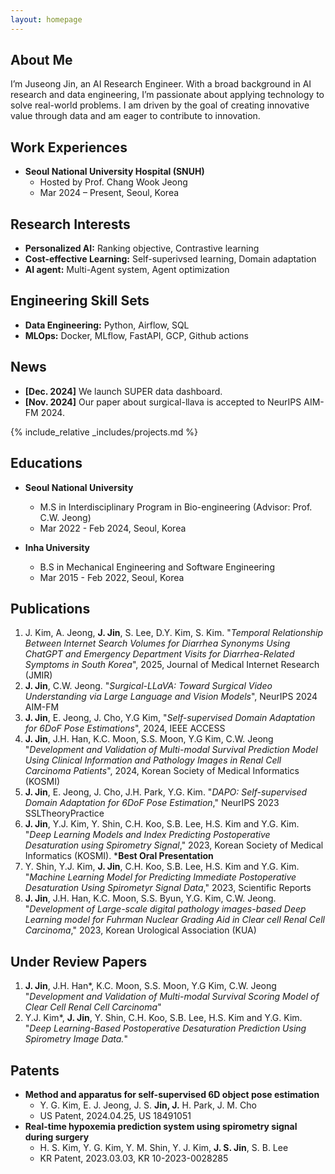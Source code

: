 ```yaml
---
layout: homepage
---
```


## About Me

I’m Juseong Jin, an AI Research Engineer. With a broad background in AI research and data engineering, I’m passionate about applying technology to solve real-world problems. I am driven by the goal of creating innovative value through data and am eager to contribute to innovation.
## Work Experiences

- **Seoul National University Hospital (SNUH)**
  * Hosted by Prof. Chang Wook Jeong
  * Mar 2024 – Present, Seoul, Korea



## Research Interests

- **Personalized AI:** Ranking objective, Contrastive learning
- **Cost-effective Learning:** Self-superivsed learning, Domain adaptation
- **AI agent:** Multi-Agent system, Agent optimization

## Engineering Skill Sets
- **Data Engineering:** Python, Airflow, SQL
- **MLOps:** Docker, MLflow, FastAPI, GCP, Github actions


## News
- **[Dec. 2024]** We launch SUPER data dashboard.
- **[Nov. 2024]** Our paper about surgical-llava is accepted to NeurIPS AIM-FM 2024.

{% include_relative _includes/projects.md %}

## Educations

- **Seoul National University**
    * M.S in Interdisciplinary Program in Bio-engineering (Advisor: Prof. C.W. Jeong)
    * Mar 2022 - Feb 2024, Seoul, Korea

- **Inha University**
    * B.S in Mechanical Engineering and Software Engineering
    * Mar 2015 - Feb 2022, Seoul, Korea

    
## Publications
1. J. Kim, A. Jeong, <strong>J. Jin</strong>, S. Lee, D.Y. Kim, S. Kim. "*Temporal Relationship Between Internet Search Volumes for Diarrhea Synonyms Using ChatGPT and Emergency Department Visits for Diarrhea-Related Symptoms in South Korea*", 2025, Journal of Medical Internet Research (JMIR)
2. <strong>J. Jin</strong>, C.W. Jeong. "*Surgical-LLaVA: Toward Surgical Video Understanding via Large Language and Vision Models*", NeurIPS 2024 AIM-FM
3. **J. Jin**, E. Jeong, J. Cho, Y.G Kim, "*Self-supervised Domain Adaptation for 6DoF Pose Estimations*", 2024, IEEE ACCESS
4. **J. Jin**, J.H. Han, K.C. Moon, S.S. Moon, Y.G Kim, C.W. Jeong "*Development and Validation of Multi-modal Survival Prediction Model Using Clinical Information and Pathology Images in Renal Cell Carcinoma Patients*", 2024, Korean Society of Medical Informatics (KOSMI)
5. **J. Jin**, E. Jeong, J. Cho, J.H. Park, Y.G. Kim. "*DAPO: Self-supervised Domain Adaptation for 6DoF Pose Estimation*," NeurIPS 2023 SSLTheoryPractice
6. **J. Jin**, Y.J. Kim, Y. Shin, C.H. Koo, S.B. Lee, H.S. Kim and Y.G. Kim. "*Deep Learning Models and Index Predicting Postoperative Desaturation using Spirometry Signal*," 2023, Korean Society of Medical Informatics (KOSMI). ***Best Oral Presentation**
7. Y. Shin, Y.J. Kim, **J. Jin**, C.H. Koo, S.B. Lee, H.S. Kim and Y.G. Kim. "*Machine Learning Model for Predicting Immediate Postoperative Desaturation Using Spirometyr Signal Data*," 2023, Scientific Reports
8. **J. Jin**, J.H. Han, K.C. Moon, S.S. Byun, Y.G. Kim, C.W. Jeong. "*Development of Large-scale digital pathology images-based Deep Learning model for Fuhrman Nuclear Grading Aid in Clear cell Renal Cell Carcinoma*," 2023, Korean Urological Association (KUA)

## Under Review Papers
1. **J. Jin**, J.H. Han*, K.C. Moon, S.S. Moon, Y.G Kim, C.W. Jeong "*Development and Validation of Multi-modal Survival Scoring Model of Clear Cell Renal Cell Carcinoma*"
2. Y.J. Kim*, **J. Jin**, Y. Shin, C.H. Koo, S.B. Lee, H.S. Kim and Y.G. Kim. "*Deep Learning-Based Postoperative Desaturation Prediction Using Spirometry Image Data.*"




## Patents
- **Method and apparatus for self-supervised 6D object pose estimation**
  * Y. G. Kim, E. J. Jeong, J. S. <strong>Jin, J.</strong> H. Park, J. M. Cho
  * US Patent, 2024.04.25, US 18491051
- **Real-time hypoxemia prediction system using spirometry signal during surgery**
  * H. S. Kim, Y. G. Kim, Y. M. Shin, Y. J. Kim, <strong>J. S. Jin</strong>, S. B. Lee
  * KR Patent, 2023.03.03, KR 10-2023-0028285

<!-- {% include_relative _includes/services.md %} -->
